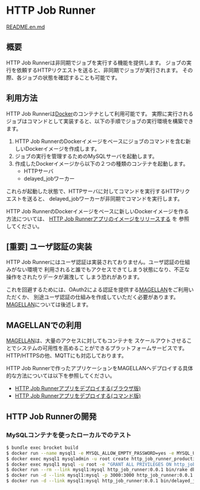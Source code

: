 # HTTP Job Runner

[README.en.md](./README.en.md)

## 概要

HTTP Job Runnerは非同期でジョブを実行する機能を提供します。
ジョブの実行を依頼するHTTPリクエストを送ると、非同期でジョブが実行されます。
その際、各ジョブの状態を確認することも可能です。

## 利用方法

HTTP Job Runnerは[Docker](https://www.docker.com/)のコンテナとして利用可能です。
実際に実行されるジョブはコマンドとして実装すると、以下の手順でジョブの実行環境を構築できます。

1. HTTP Job RunnerのDockerイメージをベースにジョブのコマンドを含む新しいDockerイメージを作成します。
2. ジョブの実行を管理するためのMySQLサーバを起動します。
3. 作成したDockerイメージから以下の２つの種類のコンテナを起動します。
    - HTTPサーバ
    - delayed_jobワーカー

これらが起動した状態で、HTTPサーバに対してコマンドを実行するHTTPリクエストを送ると、
delayed_jobワーカーが非同期でコマンドを実行します。

HTTP Job RunnerのDockerイメージをベースに新しいDockerイメージを作る方法については、
[HTTP Job Runnerアプリのイメージをリリースする](../doc/release_app_image.ja.md) を
参照してください。


## [重要] ユーザ認証の実装

HTTP Job Runnerにはユーザ認証は実装されておりません。ユーザ認証の仕組みがない環境で
利用されると誰でもアクセスできてしまう状態になり、不正な操作をされたりデータが漏洩して
しまう恐れがあります。

これを回避するためには、OAuth2による認証を提供する[MAGELLAN](http://www.magellanic-clouds.com/)をご利用いただくか、
別途ユーザ認証の仕組みを作成していただく必要があります。[MAGELLAN](http://www.magellanic-clouds.com/)については後述します。

## MAGELLANでの利用

[MAGELLAN](http://www.magellanic-clouds.com/)は、大量のアクセスに対してもコンテナを
スケールアウトさせることでシステムの可用性を高めることができるプラットフォームサービスです。
HTTP/HTTPSの他、MQTTにも対応しております。

HTTP Job Runnerで作ったアプリケーションをMAGELLANへデプロイする具体的な方法については以下を参照してください。

- [HTTP Job Runnerアプリをデプロイする(ブラウザ版)](../doc/deploy_to_magellan_with_browser.ja.md)
- [HTTP Job Runnerアプリをデプロイする(コマンド版)](../doc/deploy_to_magellan_with_command.ja.md)


## HTTP Job Runnerの開発

### MySQLコンテナを使ったローカルでのテスト

```bash
$ bundle exec brocket build
$ docker run --name mysql1 -e MYSQL_ALLOW_EMPTY_PASSWORD=yes -e MYSQL_USER=app1 -e MYSQL_PASSWORD=password -d mysql:latest
$ docker exec mysql1 mysqladmin -u root create http_job_runner_production
$ docker exec mysql1 mysql -u root -e "GRANT ALL PRIVILEGES ON http_job_runner_production.* TO  'app1'@'%';"
$ docker run --rm --link mysql1:mysql http_job_runner:0.0.1 bin/rake db:migrate
$ docker run -d --link mysql1:mysql -p 3000:3000 http_job_runner:0.0.1 bin/rails server --bind=0.0.0.0 --port 3000
$ docker run -d --link mysql1:mysql http_job_runner:0.0.1 bin/delayed_job run
```

